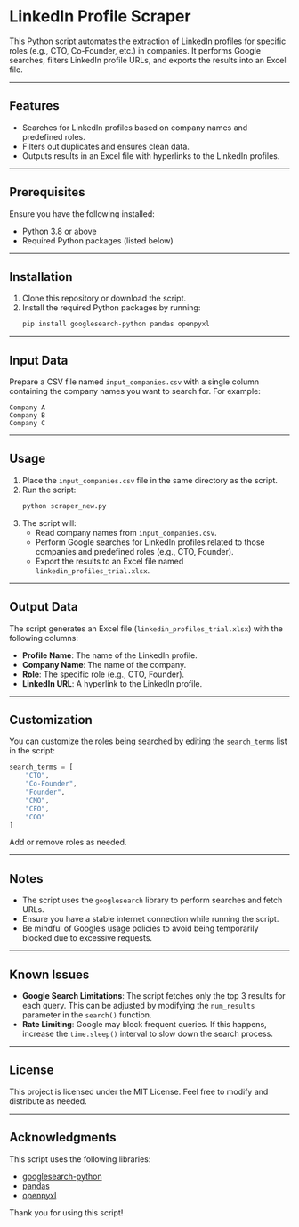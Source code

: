 # LinkedIn Profile Scraper

This Python script automates the extraction of LinkedIn profiles for specific roles (e.g., CTO, Co-Founder, etc.) in companies. It performs Google searches, filters LinkedIn profile URLs, and exports the results into an Excel file.

---

## Features
- Searches for LinkedIn profiles based on company names and predefined roles.
- Filters out duplicates and ensures clean data.
- Outputs results in an Excel file with hyperlinks to the LinkedIn profiles.

---

## Prerequisites

Ensure you have the following installed:
- Python 3.8 or above
- Required Python packages (listed below)

---

## Installation

1. Clone this repository or download the script.
2. Install the required Python packages by running:
   ```bash
   pip install googlesearch-python pandas openpyxl
   ```

---

## Input Data

Prepare a CSV file named `input_companies.csv` with a single column containing the company names you want to search for. For example:

```
Company A
Company B
Company C
```

---

## Usage

1. Place the `input_companies.csv` file in the same directory as the script.
2. Run the script:
   ```bash
   python scraper_new.py
   ```
3. The script will:
   - Read company names from `input_companies.csv`.
   - Perform Google searches for LinkedIn profiles related to those companies and predefined roles (e.g., CTO, Founder).
   - Export the results to an Excel file named `linkedin_profiles_trial.xlsx`.

---

## Output Data

The script generates an Excel file (`linkedin_profiles_trial.xlsx`) with the following columns:
- **Profile Name**: The name of the LinkedIn profile.
- **Company Name**: The name of the company.
- **Role**: The specific role (e.g., CTO, Founder).
- **LinkedIn URL**: A hyperlink to the LinkedIn profile.

---

## Customization

You can customize the roles being searched by editing the `search_terms` list in the script:
```python
search_terms = [
    "CTO",
    "Co-Founder",
    "Founder",
    "CMO",
    "CFO",
    "COO"
]
```
Add or remove roles as needed.

---

## Notes

- The script uses the `googlesearch` library to perform searches and fetch URLs.
- Ensure you have a stable internet connection while running the script.
- Be mindful of Google’s usage policies to avoid being temporarily blocked due to excessive requests.

---

## Known Issues

- **Google Search Limitations**: The script fetches only the top 3 results for each query. This can be adjusted by modifying the `num_results` parameter in the `search()` function.
- **Rate Limiting**: Google may block frequent queries. If this happens, increase the `time.sleep()` interval to slow down the search process.

---

## License

This project is licensed under the MIT License. Feel free to modify and distribute as needed.

---

## Acknowledgments

This script uses the following libraries:
- [googlesearch-python](https://pypi.org/project/googlesearch-python/)
- [pandas](https://pandas.pydata.org/)
- [openpyxl](https://openpyxl.readthedocs.io/)

Thank you for using this script!

